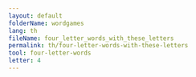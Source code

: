 ```yaml
---
layout: default
folderName: wordgames
lang: th
fileName: four_letter_words_with_these_letters
permalink: th/four-letter-words-with-these-letters
tool: four-letter-words
letter: 4
---
```

